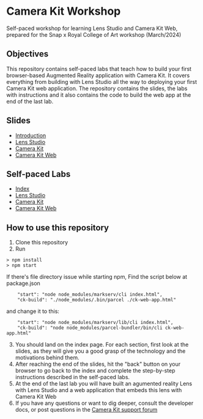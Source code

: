 # Camera Kit Workshop 
Self-paced workshop for learning Lens Studio and Camera Kit Web, prepared for the Snap x Royal College of Art workshop (March/2024)

## Objectives
This repository contains self-paced labs that teach how to build your first browser-based Augmented Reality application with Camera Kit. It covers everything from building with Lens Studio all the way to deploying your first Camera Kit web application. 
The repository contains the slides, the labs with instructions and it also contains the code to build the web app at the end of the last lab.

## Slides
- [Introduction](./slides/intro.html)
- [Lens Studio](./slides/lens_studio.html)
- [Camera Kit](./slides/camera_kit.html)
- [Camera Kit Web](./slides/camera_kit_web.html) 

## Self-paced Labs
- [Index](./guides/index.md)
- [Lens Studio](./guides/lens-studio.md)
- [Camera Kit](./guides/camera-kit.md)
- [Camera Kit Web](./guides/ck-on-web.md)

## How to use this repository
1. Clone this repository
2. Run 
```
> npm install
> npm start
```

If there's file directory issue while starting npm,
Find the script below at package.json
```
    "start": "node node_modules/markserv/cli index.html",
    "ck-build": "./node_modules/.bin/parcel ./ck-web-app.html"
```
and change it to this:
```
    "start": "node node_modules/markserv/lib/cli index.html",
    "ck-build": "node node_modules/parcel-bundler/bin/cli ck-web-app.html"
```
3. You should land on the index page. For each section, first look at the slides, as they will give you a good grasp of the technology and the motivations behind them.
4. After reaching the end of the slides, hit the "back" button on your browser to go back to the index and complete the step-by-step instructions described in the self-paced labs.
5. At the end of the last lab you will have built an agumented reality Lens with Lens Studio and a web application that embeds this lens with Camera Kit Web
5. If you have any questions or want to dig deeper, consult the developer docs, or post questions in the [Camera Kit support forum](https://community.snap.com/snapar/categories/camera-kit)

